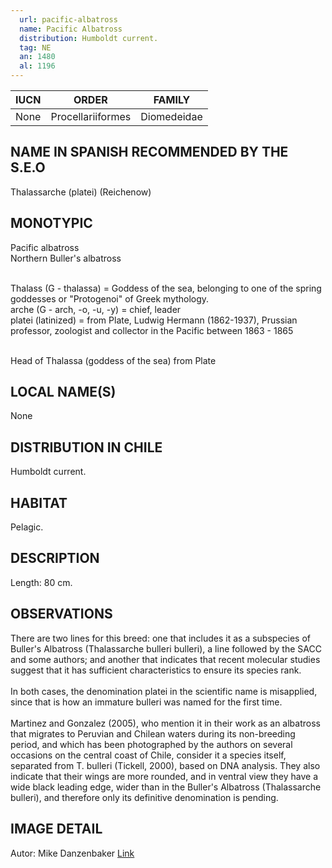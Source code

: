```yaml
---
  url: pacific-albatross
  name: Pacific Albatross
  distribution: Humboldt current.
  tag: NE
  an: 1480
  al: 1196
---
```


| IUCN | ORDER             | FAMILY      |
| ---- | ----------------- | ----------- |
| None | Procellariiformes | Diomedeidae |


## NAME IN SPANISH RECOMMENDED BY THE S.E.O

Thalassarche (platei) (Reichenow)

## MONOTYPIC

Pacific albatross<br>
Northern Buller's albatross<br><br>

Thalass (G - thalassa) = Goddess of the sea, belonging to one of the spring goddesses or "Protogenoi" of Greek mythology.<br>
arche (G - arch, -o, -u, -y) = chief, leader<br>
platei (latinized) = from Plate, Ludwig Hermann (1862-1937), Prussian professor, zoologist and collector in the Pacific between 1863 - 1865<br><br>

Head of Thalassa (goddess of the sea) from Plate

## LOCAL NAME(S)

None

## DISTRIBUTION IN CHILE

Humboldt current.

## HABITAT

Pelagic.

## DESCRIPTION

Length: 80 cm.

## OBSERVATIONS

There are two lines for this breed: one that includes it as a subspecies of Buller's Albatross (Thalassarche bulleri bulleri), a line followed by the SACC and some authors; and another that indicates that recent molecular studies suggest that it has sufficient characteristics to ensure its species rank.<br><br>
In both cases, the denomination platei in the scientific name is misapplied, since that is how an immature bulleri was named for the first time.<br><br>
Martinez and Gonzalez (2005), who mention it in their work as an albatross that migrates to Peruvian and Chilean waters during its non-breeding period, and which has been photographed by the authors on several occasions on the central coast of Chile, consider it a species itself, separated from T. bulleri (Tickell, 2000), based on DNA analysis. They also indicate that their wings are more rounded, and in ventral view they have a wide black leading edge, wider than in the Buller's Albatross (Thalassarche bulleri), and therefore only its definitive denomination is pending.

## IMAGE DETAIL

Autor: Mike Danzenbaker [Link](http://www.avesphoto.com/website/home.htm)